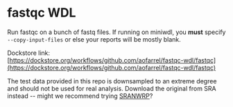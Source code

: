 # fastqc WDL
Run fastqc on a bunch of fastq files. If running on miniwdl, you **must** specify `--copy-input-files` or else your reports will be mostly blank.

Dockstore link: [https://dockstore.org/workflows/github.com/aofarrel/fastqc-wdl/fastqc](https://dockstore.org/workflows/github.com/aofarrel/fastqc-wdl/fastqc)

The test data provided in this repo is downsampled to an extreme degree and should not be used for real analysis. Download the original from SRA instead -- might we recommend trying [SRANWRP](https://dockstore.org/workflows/github.com/aofarrel/SRANWRP/pull_FASTQs_from_SRA_by_biosample:main?tab=info)?